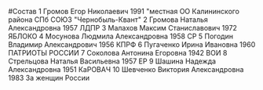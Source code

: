 #Состав
1 Громов Егор Николаевич 1991 \"местная ОО Калининского района СПб СОЮЗ \"Чернобыль-Квант\"
2 Громова Наталья Александровна 1957 ЛДПР
3 Малахов Максим Станиславович 1972 ЯБЛОКО
4 Мосунова Людмила Александровна 1958 СР
5 Погодин Владимир Александрович 1956 КПРФ
6 Пугаченко Ирина Ивановна 1960 ПАТРИОТЫ РОССИИ
7 Соколова Антонина Егоровна 1942 ВОИ
8 Стрельцова Наталья Васильевна 1957 ЕР
9 Шашина Надежда Александровна 1951 КаРОВАЧ
10 Шевченко Виктория Александровна 1983 За женщин России
